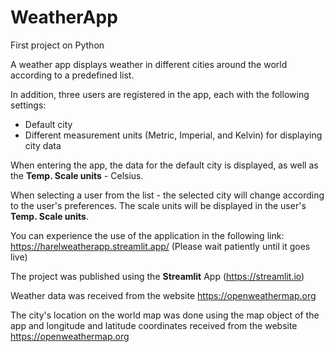 # WeatherApp
First project on Python

A weather app displays weather in different cities around the world according to a predefined list.

In addition, three users are registered in the app, each with the following settings:

  * Default city
  * Different measurement units (Metric, Imperial, and Kelvin) for displaying city data

When entering the app, the data for the default city is displayed, as well as the **Temp. Scale units** - Celsius.

When selecting a user from the list - the selected city will change according to the user's preferences. The scale units will be displayed in the user's **Temp. Scale units**.

You can experience the use of the application in the following link: https://harelweatherapp.streamlit.app/ (Please wait patiently until it goes live)


The project was published using the **Streamlit** App (https://streamlit.io)

Weather data was received from the website https://openweathermap.org

The city's location on the world map was done using the map object of the app and longitude and latitude coordinates received from the website https://openweathermap.org
